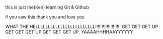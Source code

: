 this is just me(Ken) learning Git & Github

if you saw this thank you and love you

WHAT THE HELLLLLLLLLLLLLLLLLLLLLLLL!!!!!!!!!!!!!!!!!!!! GET GET GET UP GET GET GET UP GET GET GET UP. YAAAAHHHHAAYYYYYY
